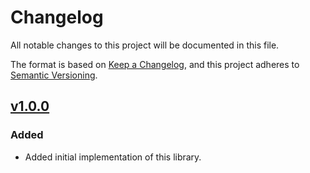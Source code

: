 # Changelog

All notable changes to this project will be documented in this file.

The format is based on [Keep a Changelog](https://keepachangelog.com/en/1.1.0/),
and this project adheres to [Semantic Versioning](https://semver.org/spec/v2.0.0.html).

## [v1.0.0]

### Added

- Added initial implementation of this library.

[v1.0.0]: https://github.com/HealthEngineAU/coerce/releases/tag/v1.0.0
